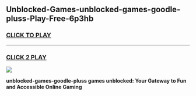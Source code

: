 
## Unblocked-Games-unblocked-games-goodle-pluss-Play-Free-6p3hb
<h3>
<a href="https://premium76.site?title=unblocked-games-goodle-pluss&ref=09A">CLICK TO PLAY</a></h3>
<hr>

<h3>
<a href="https://premium76.site?title=unblocked-games-goodle-pluss&ref=09A">CLICK 2 PLAY</a>
  
</h3>

<a href="https://premium76.site?title=unblocked-games-goodle-pluss&ref=09A"><img src="https://clearcache.store/games.png"></a>


**unblocked-games-goodle-pluss games unblocked: Your Gateway to Fun and Accessible Online Gaming**
